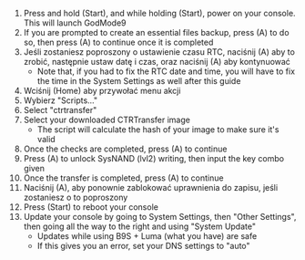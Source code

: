 1. Press and hold (Start), and while holding (Start), power on your console. This will launch GodMode9
2. If you are prompted to create an essential files backup, press (A) to do so, then press (A) to continue once it is completed
3. Jeśli zostaniesz poproszony o ustawienie czasu RTC, naciśnij (A) aby to zrobić, następnie ustaw datę i czas, oraz naciśnij (A) aby kontynuować
   - Note that, if you had to fix the RTC date and time, you will have to fix the time in the System Settings as well after this guide
4. Wciśnij (Home) aby przywołać menu akcji
5. Wybierz "Scripts..."
6. Select "ctrtransfer"
7. Select your downloaded CTRTransfer image
   - The script will calculate the hash of your image to make sure it's valid
8. Once the checks are completed, press (A) to continue
9. Press (A) to unlock SysNAND (lvl2) writing, then input the key combo given
10. Once the transfer is completed, press (A) to continue
11. Naciśnij (A), aby ponownie zablokować uprawnienia do zapisu, jeśli zostaniesz o to poproszony
12. Press (Start) to reboot your console
13. Update your console by going to System Settings, then "Other Settings", then going all the way to the right and using "System Update"
    - Updates while using B9S + Luma (what you have) are safe
    - If this gives you an error, set your DNS settings to "auto"
